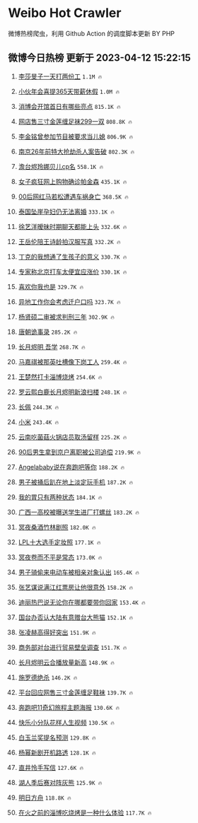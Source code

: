 # Weibo Hot Crawler 



微博热榜爬虫，利用 Github Action 的调度脚本更新 BY PHP 


## 微博今日热榜 更新于 2023-04-12 15:22:15 
1. [李莎旻子一天打两份工](https://s.weibo.com/weibo?q=%23%E6%9D%8E%E8%8E%8E%E6%97%BB%E5%AD%90%E4%B8%80%E5%A4%A9%E6%89%93%E4%B8%A4%E4%BB%BD%E5%B7%A5%23&t=31&band_rank=1&Refer=top) `1.1M 🔥` 

1. [小伙年会喜提365天带薪休假](https://s.weibo.com/weibo?q=%23%E5%B0%8F%E4%BC%99%E5%B9%B4%E4%BC%9A%E5%96%9C%E6%8F%90365%E5%A4%A9%E5%B8%A6%E8%96%AA%E4%BC%91%E5%81%87%23&t=31&band_rank=2&Refer=top) `1.0M 🔥` 

1. [消博会开馆首日有哪些亮点](https://s.weibo.com/weibo?q=%23%E6%B6%88%E5%8D%9A%E4%BC%9A%E5%BC%80%E9%A6%86%E9%A6%96%E6%97%A5%E6%9C%89%E5%93%AA%E4%BA%9B%E4%BA%AE%E7%82%B9%23&t=31&band_rank=3&Refer=top) `815.1K 🔥` 

1. [网店售三寸金莲缠足袜299一双](https://s.weibo.com/weibo?q=%23%E7%BD%91%E5%BA%97%E5%94%AE%E4%B8%89%E5%AF%B8%E9%87%91%E8%8E%B2%E7%BC%A0%E8%B6%B3%E8%A2%9C299%E4%B8%80%E5%8F%8C%23&t=31&band_rank=4&Refer=top) `808.8K 🔥` 

1. [李金铭曾参加节目被要求当儿媳](https://s.weibo.com/weibo?q=%23%E6%9D%8E%E9%87%91%E9%93%AD%E6%9B%BE%E5%8F%82%E5%8A%A0%E8%8A%82%E7%9B%AE%E8%A2%AB%E8%A6%81%E6%B1%82%E5%BD%93%E5%84%BF%E5%AA%B3%23&t=31&band_rank=5&Refer=top) `806.9K 🔥` 

1. [南京26年前特大抢劫杀人案告破](https://s.weibo.com/weibo?q=%23%E5%8D%97%E4%BA%AC26%E5%B9%B4%E5%89%8D%E7%89%B9%E5%A4%A7%E6%8A%A2%E5%8A%AB%E6%9D%80%E4%BA%BA%E6%A1%88%E5%91%8A%E7%A0%B4%23&t=31&band_rank=6&Refer=top) `802.3K 🔥` 

1. [澹台烬玲娜贝儿cp名](https://s.weibo.com/weibo?q=%23%E6%BE%B9%E5%8F%B0%E7%83%AC%E7%8E%B2%E5%A8%9C%E8%B4%9D%E5%84%BFcp%E5%90%8D%23&t=31&band_rank=7&Refer=top) `558.1K 🔥` 

1. [女子疯狂网上购物确诊帕金森](https://s.weibo.com/weibo?q=%23%E5%A5%B3%E5%AD%90%E7%96%AF%E7%8B%82%E7%BD%91%E4%B8%8A%E8%B4%AD%E7%89%A9%E7%A1%AE%E8%AF%8A%E5%B8%95%E9%87%91%E6%A3%AE%23&t=31&band_rank=8&Refer=top) `435.1K 🔥` 

1. [00后网红马若松遭遇车祸身亡](https://s.weibo.com/weibo?q=%2300%E5%90%8E%E7%BD%91%E7%BA%A2%E9%A9%AC%E8%8B%A5%E6%9D%BE%E9%81%AD%E9%81%87%E8%BD%A6%E7%A5%B8%E8%BA%AB%E4%BA%A1%23&t=31&band_rank=9&Refer=top) `368.5K 🔥` 

1. [泰国坠崖孕妇仍无法离婚](https://s.weibo.com/weibo?q=%23%E6%B3%B0%E5%9B%BD%E5%9D%A0%E5%B4%96%E5%AD%95%E5%A6%87%E4%BB%8D%E6%97%A0%E6%B3%95%E7%A6%BB%E5%A9%9A%23&t=31&band_rank=10&Refer=top) `333.1K 🔥` 

1. [徐艺洋暧昧时期聊天都能上头](https://s.weibo.com/weibo?q=%23%E5%BE%90%E8%89%BA%E6%B4%8B%E6%9A%A7%E6%98%A7%E6%97%B6%E6%9C%9F%E8%81%8A%E5%A4%A9%E9%83%BD%E8%83%BD%E4%B8%8A%E5%A4%B4%23&t=31&band_rank=11&Refer=top) `332.6K 🔥` 

1. [王岳伦陪王诗龄拍汉服写真](https://s.weibo.com/weibo?q=%E7%8E%8B%E5%B2%B3%E4%BC%A6%E9%99%AA%E7%8E%8B%E8%AF%97%E9%BE%84%E6%8B%8D%E6%B1%89%E6%9C%8D%E5%86%99%E7%9C%9F&t=31&band_rank=12&Refer=top) `332.2K 🔥` 

1. [丁克的我想通了生孩子的意义](https://s.weibo.com/weibo?q=%23%E4%B8%81%E5%85%8B%E7%9A%84%E6%88%91%E6%83%B3%E9%80%9A%E4%BA%86%E7%94%9F%E5%AD%A9%E5%AD%90%E7%9A%84%E6%84%8F%E4%B9%89%23&t=31&band_rank=13&Refer=top) `330.7K 🔥` 

1. [专家称北京打车太便宜应涨价](https://s.weibo.com/weibo?q=%23%E4%B8%93%E5%AE%B6%E7%A7%B0%E5%8C%97%E4%BA%AC%E6%89%93%E8%BD%A6%E5%A4%AA%E4%BE%BF%E5%AE%9C%E5%BA%94%E6%B6%A8%E4%BB%B7%23&t=31&band_rank=14&Refer=top) `330.1K 🔥` 

1. [喜欢你我也是](https://s.weibo.com/weibo?q=%E5%96%9C%E6%AC%A2%E4%BD%A0%E6%88%91%E4%B9%9F%E6%98%AF&t=31&band_rank=15&Refer=top) `329.7K 🔥` 

1. [异地工作你会考虑迁户口吗](https://s.weibo.com/weibo?q=%23%E5%BC%82%E5%9C%B0%E5%B7%A5%E4%BD%9C%E4%BD%A0%E4%BC%9A%E8%80%83%E8%99%91%E8%BF%81%E6%88%B7%E5%8F%A3%E5%90%97%23&t=31&band_rank=16&Refer=top) `323.7K 🔥` 

1. [杨贤硕二审被求判刑三年](https://s.weibo.com/weibo?q=%23%E6%9D%A8%E8%B4%A4%E7%A1%95%E4%BA%8C%E5%AE%A1%E8%A2%AB%E6%B1%82%E5%88%A4%E5%88%91%E4%B8%89%E5%B9%B4%23&t=31&band_rank=17&Refer=top) `302.9K 🔥` 

1. [唐朝诡事录](https://s.weibo.com/weibo?q=%E5%94%90%E6%9C%9D%E8%AF%A1%E4%BA%8B%E5%BD%95&t=31&band_rank=18&Refer=top) `285.2K 🔥` 

1. [长月烬明 吾学](https://s.weibo.com/weibo?q=%E9%95%BF%E6%9C%88%E7%83%AC%E6%98%8E%20%E5%90%BE%E5%AD%A6&t=31&band_rank=19&Refer=top) `268.7K 🔥` 

1. [马嘉祺被那英吐槽像下岗工人](https://s.weibo.com/weibo?q=%23%E9%A9%AC%E5%98%89%E7%A5%BA%E8%A2%AB%E9%82%A3%E8%8B%B1%E5%90%90%E6%A7%BD%E5%83%8F%E4%B8%8B%E5%B2%97%E5%B7%A5%E4%BA%BA%23&t=31&band_rank=20&Refer=top) `259.4K 🔥` 

1. [王楚然打卡淄博烧烤](https://s.weibo.com/weibo?q=%23%E7%8E%8B%E6%A5%9A%E7%84%B6%E6%89%93%E5%8D%A1%E6%B7%84%E5%8D%9A%E7%83%A7%E7%83%A4%23&t=31&band_rank=21&Refer=top) `254.6K 🔥` 

1. [罗云熙白鹿长月烬明新浪扫楼](https://s.weibo.com/weibo?q=%23%E7%BD%97%E4%BA%91%E7%86%99%E7%99%BD%E9%B9%BF%E9%95%BF%E6%9C%88%E7%83%AC%E6%98%8E%E6%96%B0%E6%B5%AA%E6%89%AB%E6%A5%BC%23&t=31&band_rank=22&Refer=top) `248.1K 🔥` 

1. [长佩](https://s.weibo.com/weibo?q=%E9%95%BF%E4%BD%A9&t=31&band_rank=23&Refer=top) `244.3K 🔥` 

1. [小米](https://s.weibo.com/weibo?q=%E5%B0%8F%E7%B1%B3&t=31&band_rank=24&Refer=top) `243.4K 🔥` 

1. [云南吃菌菇火锅店员取汤留样](https://s.weibo.com/weibo?q=%23%E4%BA%91%E5%8D%97%E5%90%83%E8%8F%8C%E8%8F%87%E7%81%AB%E9%94%85%E5%BA%97%E5%91%98%E5%8F%96%E6%B1%A4%E7%95%99%E6%A0%B7%23&t=31&band_rank=25&Refer=top) `225.2K 🔥` 

1. [90后男生拿到京户离职被公司追偿](https://s.weibo.com/weibo?q=%2390%E5%90%8E%E7%94%B7%E7%94%9F%E6%8B%BF%E5%88%B0%E4%BA%AC%E6%88%B7%E7%A6%BB%E8%81%8C%E8%A2%AB%E5%85%AC%E5%8F%B8%E8%BF%BD%E5%81%BF%23&t=31&band_rank=26&Refer=top) `219.9K 🔥` 

1. [Angelababy说在奔跑吧等你](https://s.weibo.com/weibo?q=%23Angelababy%E8%AF%B4%E5%9C%A8%E5%A5%94%E8%B7%91%E5%90%A7%E7%AD%89%E4%BD%A0%23&t=31&band_rank=27&Refer=top) `188.2K 🔥` 

1. [男子被捅后趴在地上淡定玩手机](https://s.weibo.com/weibo?q=%23%E7%94%B7%E5%AD%90%E8%A2%AB%E6%8D%85%E5%90%8E%E8%B6%B4%E5%9C%A8%E5%9C%B0%E4%B8%8A%E6%B7%A1%E5%AE%9A%E7%8E%A9%E6%89%8B%E6%9C%BA%23&t=31&band_rank=28&Refer=top) `187.2K 🔥` 

1. [我的胃只有两种状态](https://s.weibo.com/weibo?q=%23%E6%88%91%E7%9A%84%E8%83%83%E5%8F%AA%E6%9C%89%E4%B8%A4%E7%A7%8D%E7%8A%B6%E6%80%81%23&t=31&band_rank=29&Refer=top) `184.1K 🔥` 

1. [广西一高校被曝送学生进厂打螺丝](https://s.weibo.com/weibo?q=%23%E5%B9%BF%E8%A5%BF%E4%B8%80%E9%AB%98%E6%A0%A1%E8%A2%AB%E6%9B%9D%E9%80%81%E5%AD%A6%E7%94%9F%E8%BF%9B%E5%8E%82%E6%89%93%E8%9E%BA%E4%B8%9D%23&t=31&band_rank=30&Refer=top) `183.2K 🔥` 

1. [冥夜桑酒竹林剧照](https://s.weibo.com/weibo?q=%23%E5%86%A5%E5%A4%9C%E6%A1%91%E9%85%92%E7%AB%B9%E6%9E%97%E5%89%A7%E7%85%A7%23&t=31&band_rank=31&Refer=top) `182.0K 🔥` 

1. [LPL十大选手定妆照](https://s.weibo.com/weibo?q=%23LPL%E5%8D%81%E5%A4%A7%E9%80%89%E6%89%8B%E5%AE%9A%E5%A6%86%E7%85%A7%23&t=31&band_rank=32&Refer=top) `177.1K 🔥` 

1. [冥夜卷而不平是常态](https://s.weibo.com/weibo?q=%23%E5%86%A5%E5%A4%9C%E5%8D%B7%E8%80%8C%E4%B8%8D%E5%B9%B3%E6%98%AF%E5%B8%B8%E6%80%81%23&t=31&band_rank=33&Refer=top) `173.0K 🔥` 

1. [男子骑偷来电动车被相亲对象认出](https://s.weibo.com/weibo?q=%23%E7%94%B7%E5%AD%90%E9%AA%91%E5%81%B7%E6%9D%A5%E7%94%B5%E5%8A%A8%E8%BD%A6%E8%A2%AB%E7%9B%B8%E4%BA%B2%E5%AF%B9%E8%B1%A1%E8%AE%A4%E5%87%BA%23&t=31&band_rank=34&Refer=top) `165.4K 🔥` 

1. [张艺谋说满江红票房让他很意外](https://s.weibo.com/weibo?q=%23%E5%BC%A0%E8%89%BA%E8%B0%8B%E8%AF%B4%E6%BB%A1%E6%B1%9F%E7%BA%A2%E7%A5%A8%E6%88%BF%E8%AE%A9%E4%BB%96%E5%BE%88%E6%84%8F%E5%A4%96%23&t=31&band_rank=35&Refer=top) `158.2K 🔥` 

1. [迪丽热巴说无论你在哪都要带你回家](https://s.weibo.com/weibo?q=%23%E8%BF%AA%E4%B8%BD%E7%83%AD%E5%B7%B4%E8%AF%B4%E6%97%A0%E8%AE%BA%E4%BD%A0%E5%9C%A8%E5%93%AA%E9%83%BD%E8%A6%81%E5%B8%A6%E4%BD%A0%E5%9B%9E%E5%AE%B6%23&t=31&band_rank=36&Refer=top) `153.4K 🔥` 

1. [国台办否认大陆有意赠台大熊猫](https://s.weibo.com/weibo?q=%23%E5%9B%BD%E5%8F%B0%E5%8A%9E%E5%90%A6%E8%AE%A4%E5%A4%A7%E9%99%86%E6%9C%89%E6%84%8F%E8%B5%A0%E5%8F%B0%E5%A4%A7%E7%86%8A%E7%8C%AB%23&t=31&band_rank=37&Refer=top) `152.1K 🔥` 

1. [张凌赫高得好突出](https://s.weibo.com/weibo?q=%23%E5%BC%A0%E5%87%8C%E8%B5%AB%E9%AB%98%E5%BE%97%E5%A5%BD%E7%AA%81%E5%87%BA%23&t=31&band_rank=38&Refer=top) `151.9K 🔥` 

1. [商务部对台进行贸易壁垒调查](https://s.weibo.com/weibo?q=%23%E5%95%86%E5%8A%A1%E9%83%A8%E5%AF%B9%E5%8F%B0%E8%BF%9B%E8%A1%8C%E8%B4%B8%E6%98%93%E5%A3%81%E5%9E%92%E8%B0%83%E6%9F%A5%23&t=31&band_rank=39&Refer=top) `151.7K 🔥` 

1. [长月烬明云合播放量新高](https://s.weibo.com/weibo?q=%23%E9%95%BF%E6%9C%88%E7%83%AC%E6%98%8E%E4%BA%91%E5%90%88%E6%92%AD%E6%94%BE%E9%87%8F%E6%96%B0%E9%AB%98%23&t=31&band_rank=40&Refer=top) `148.9K 🔥` 

1. [施罗德绝杀](https://s.weibo.com/weibo?q=%E6%96%BD%E7%BD%97%E5%BE%B7%E7%BB%9D%E6%9D%80&t=31&band_rank=41&Refer=top) `146.2K 🔥` 

1. [平台回应网售三寸金莲缠足鞋袜](https://s.weibo.com/weibo?q=%23%E5%B9%B3%E5%8F%B0%E5%9B%9E%E5%BA%94%E7%BD%91%E5%94%AE%E4%B8%89%E5%AF%B8%E9%87%91%E8%8E%B2%E7%BC%A0%E8%B6%B3%E9%9E%8B%E8%A2%9C%23&t=31&band_rank=42&Refer=top) `139.7K 🔥` 

1. [奔跑吧11奇幻旅程主题海报](https://s.weibo.com/weibo?q=%23%E5%A5%94%E8%B7%91%E5%90%A711%E5%A5%87%E5%B9%BB%E6%97%85%E7%A8%8B%E4%B8%BB%E9%A2%98%E6%B5%B7%E6%8A%A5%23&t=31&band_rank=43&Refer=top) `130.6K 🔥` 

1. [快乐小分队花样人生视频](https://s.weibo.com/weibo?q=%23%E5%BF%AB%E4%B9%90%E5%B0%8F%E5%88%86%E9%98%9F%E8%8A%B1%E6%A0%B7%E4%BA%BA%E7%94%9F%E8%A7%86%E9%A2%91%23&t=31&band_rank=44&Refer=top) `130.5K 🔥` 

1. [白玉兰奖提名预测](https://s.weibo.com/weibo?q=%23%E7%99%BD%E7%8E%89%E5%85%B0%E5%A5%96%E6%8F%90%E5%90%8D%E9%A2%84%E6%B5%8B%23&t=31&band_rank=45&Refer=top) `129.8K 🔥` 

1. [杨幂新剧开机路透](https://s.weibo.com/weibo?q=%23%E6%9D%A8%E5%B9%82%E6%96%B0%E5%89%A7%E5%BC%80%E6%9C%BA%E8%B7%AF%E9%80%8F%23&t=31&band_rank=46&Refer=top) `128.1K 🔥` 

1. [直井怜手写信](https://s.weibo.com/weibo?q=%23%E7%9B%B4%E4%BA%95%E6%80%9C%E6%89%8B%E5%86%99%E4%BF%A1%23&t=31&band_rank=47&Refer=top) `127.6K 🔥` 

1. [湖人季后赛对阵灰熊](https://s.weibo.com/weibo?q=%23%E6%B9%96%E4%BA%BA%E5%AD%A3%E5%90%8E%E8%B5%9B%E5%AF%B9%E9%98%B5%E7%81%B0%E7%86%8A%23&t=31&band_rank=48&Refer=top) `125.9K 🔥` 

1. [明日方舟](https://s.weibo.com/weibo?q=%E6%98%8E%E6%97%A5%E6%96%B9%E8%88%9F&t=31&band_rank=49&Refer=top) `118.8K 🔥` 

1. [在火之前的淄博吃烧烤是一种什么体验](https://s.weibo.com/weibo?q=%23%E5%9C%A8%E7%81%AB%E4%B9%8B%E5%89%8D%E7%9A%84%E6%B7%84%E5%8D%9A%E5%90%83%E7%83%A7%E7%83%A4%E6%98%AF%E4%B8%80%E7%A7%8D%E4%BB%80%E4%B9%88%E4%BD%93%E9%AA%8C%23&t=31&band_rank=50&Refer=top) `117.7K 🔥` 

